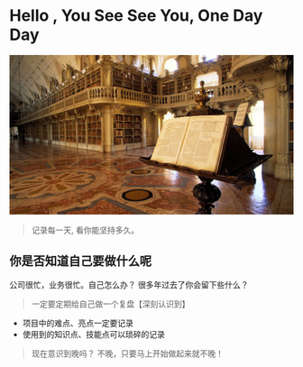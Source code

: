 # Hello , You See See You, One Day Day

![An image](./public/imgs/read3.jpg)

> 记录每一天, 看你能坚持多久。

## 你是否知道自己要做什么呢

公司很忙，业务很忙。自己怎么办？  很多年过去了你会留下些什么？

> 一定要定期给自己做一个复盘【深刻认识到】

- 项目中的难点、亮点一定要记录
- 使用到的知识点、技能点可以琐碎的记录

> 现在意识到晚吗？ 不晚，只要马上开始做起来就不晚！
